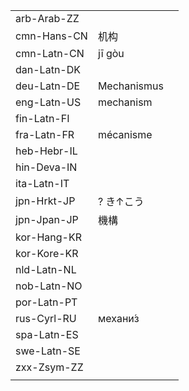 | | | |
|-|-|-|
| arb-Arab-ZZ |  |  |
| cmn-Hans-CN | 机构 |  |
| cmn-Latn-CN | jī gòu |  |
| dan-Latn-DK |  |  |
| deu-Latn-DE | Mechanismus |  |
| eng-Latn-US | mechanism |  |
| fin-Latn-FI |  |  |
| fra-Latn-FR | mécanisme |  |
| heb-Hebr-IL |  |  |
| hin-Deva-IN |  |  |
| ita-Latn-IT |  |  |
| jpn-Hrkt-JP | ? き↑こう |  |
| jpn-Jpan-JP | 機構 |  |
| kor-Hang-KR |  |  |
| kor-Kore-KR |  |  |
| nld-Latn-NL |  |  |
| nob-Latn-NO |  |  |
| por-Latn-PT |  |  |
| rus-Cyrl-RU | механи́з |  |
| spa-Latn-ES |  |  |
| swe-Latn-SE |  |  |
| zxx-Zsym-ZZ |  |  |
|  |  |  |
